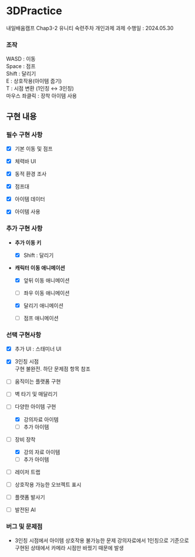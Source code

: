 # 3DPractice
 내일배움캠프 Chap3-2 유니티 숙련주차 개인과제
 과제 수행일 : 2024.05.30


### 조작
WASD : 이동  
Space : 점프  
Shift : 달리기  
E : 상호작용(아이템 줍기)  
T : 시점 변환 (1인칭 ↔ 3인칭)  
마우스 좌클릭 : 장착 아이템 사용  


## 구현 내용  
### 필수 구현 사항
- [x]  기본 이동 및 점프
- [x]  체력바 UI
- [x]  동적 환경 조사
- [x]  점프대
- [x]  아이템 데이터
- [x]  아이템 사용
    

### 추가 구현 사항

- **추가 이동 키**
    - [x]  Shift : 달리기

      
- **캐릭터 이동 애니메이션**
    - [x]  앞뒤 이동 애니메이션
    - [ ]  좌우 이동 애니메이션
    - [x]  달리기 애니메이션
    - [ ]  점프 애니메이션



      
### 선택 구현사항

- [x]  추가 UI : 스태미너 UI 
- [x]  3인칭 시점  
      구현 불완전. 하단 문제점 항목 참조
- [ ]  움직이는 플랫폼 구현
- [ ]  벽 타기 및 매달리기
- [ ]  다양한 아이템 구현
    - [x]  강의자료 아이템
    - [ ]  추가 아이템
- [ ]  장비 장착
    - [x]  강의 자료 아이템
    - [ ]  추가 아이템
- [ ]  레이저 트랩
- [ ]  상호작용 가능한 오브젝트 표시
- [ ]  플랫폼 발사기
- [ ]  발전된 AI


### 버그 및 문제점
- 3인칭 시점에서 아이템 상호작용 불가능한 문제
    강의자료에서 1인칭으로 기준으로 구현된 상태에서 카메라 시점만 바꿨기 때문에 발생

